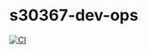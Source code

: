 # s30367-dev-ops
[![CI](https://github.com/KusMichal367/s30367-dev-ops/actions/workflows/ci.yml/badge.svg)](https://github.com/KusMichal367/s30367-dev-ops/actions/workflows/ci.yml)
